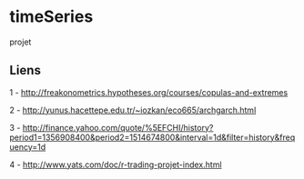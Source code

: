 # timeSeries
projet

## Liens 

1 - http://freakonometrics.hypotheses.org/courses/copulas-and-extremes

2 - http://yunus.hacettepe.edu.tr/~iozkan/eco665/archgarch.html

3 - http://finance.yahoo.com/quote/%5EFCHI/history?period1=1356908400&period2=1514674800&interval=1d&filter=history&frequency=1d

4 - http://www.yats.com/doc/r-trading-projet-index.html
